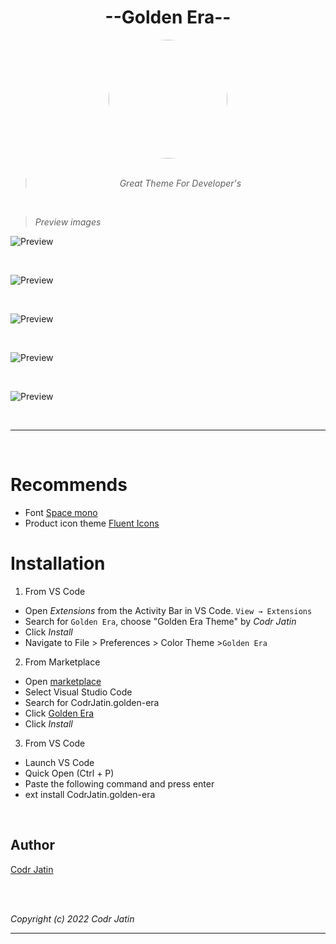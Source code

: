 <div align="center">

# --Golden Era--


<img src="https://raw.githubusercontent.com/Codr-J/Golden-Era/master/images/logo.png" height="190px" width="190px" style="border-radius:50%;">
<br>
<br>

> *Great Theme For Developer's*

</div>

<br>

> *Preview images*

![Preview](https://raw.githubusercontent.com/Codr-J/Golden-Era/master/images/pre1.png)

<br>

![Preview](https://raw.githubusercontent.com/Codr-J/Golden-Era/master/images/pre2.png)

<br>

![Preview](https://raw.githubusercontent.com/Codr-J/Golden-Era/master/images/pre3.png)

<br>

![Preview](https://raw.githubusercontent.com/Codr-J/Golden-Era/master/images/pre4.png)

<br>

![Preview](https://raw.githubusercontent.com/Codr-J/Golden-Era/master/images/pre5.png)

<br>

  ---
<br>
</div>

# Recommends
- Font [Space mono](https://fonts.google.com/specimen/Space+Mono?query=space+mono)
- Product icon theme [Fluent Icons](https://marketplace.visualstudio.com/items?itemName=miguelsolorio.fluent-icons)

# Installation

1. From VS Code
- Open  *Extensions* from the Activity Bar  in VS Code. `View → Extensions`
- Search for `Golden Era`, choose "Golden Era Theme" by *Codr Jatin*
- Click *Install*
- Navigate to File > Preferences > Color Theme >`Golden Era`

2. From Marketplace
- Open [marketplace](https://marketplace.visualstudio.com)
- Select Visual Studio Code
- Search for CodrJatin.golden-era
- Click [Golden Era](https://marketplace.visualstudio.com/items?itemName=CodrJatin.golden-era)
- Click *Install*

3. From VS Code
- Launch VS Code 
- Quick Open (Ctrl + P)
- Paste the following command and press enter
- ext install CodrJatin.golden-era

<br>

## Author

[Codr Jatin](https://github.com/Codr-J) 

<br>

<br>

*Copyright (c) 2022 Codr Jatin*

-----